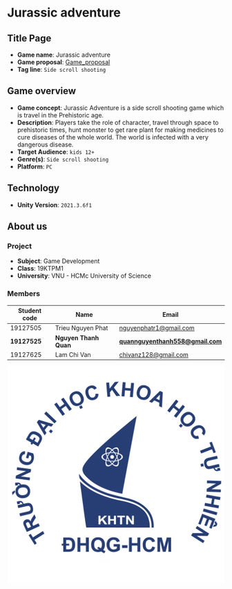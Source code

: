 # Jurassic adventure

## Title Page
-  **Game name**: Jurassic adventure
-  **Game proposal**: [Game_proposal](https://docs.google.com/document/d/1p_IGeP_Mr3taNFq2qc1ICmGa0skT0_38TgM1tK2BNxc/edit?usp=sharing)
-  **Tag line**: `Side scroll shooting`

## Game overview
-  **Game concept**: Jurassic Adventure is a side scroll shooting game which is travel
   in the Prehistoric age.
-  **Description**: Players take the role of character, travel through space to prehistoric
   times, hunt monster to get rare plant for making medicines to cure diseases of the
   whole world. The world is infected with a very dangerous disease.
-  **Target Audience**: `kids 12+`
-  **Genre(s)**: `Side scroll shooting`
-  **Platform**: `PC`

## Technology
-  **Unity Version**: `2021.3.6f1`

## About us

### Project
-  **Subject**: Game Development
-  **Class**: 19KTPM1
-  **University**: VNU - HCMc University of Science

### Members
| Student code | Name                  | Email                            |
| ------------ | --------------------- | -------------------------------- |
| 19127505     | Trieu Nguyen Phat     | nguyenphatr1@gmail.com           |
| **19127525** | **Nguyen Thanh Quan** | **quannguyenthanh558@gmail.com** |
| 19127625     | Lam Chi Van           | chivanz128@gmail.com             |

![Logo HCMUS](./Assets/_GAME/Sprites/Icon/logo-khoa-hoc-tu-nhien-inkythuatso-01.png)
